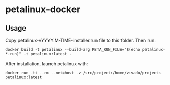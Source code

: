 # petalinux-docker

## Usage
Copy petalinux-vYYYY.M-TIME-installer.run file to this folder. Then run:
```
docker build -t petalinux --build-arg PETA_RUN_FILE="$(echo petalinux-*.run)" -t petalinux:latest .
```

After installation, launch petalinux with:
```
docker run -ti --rm --net=host -v /src/project:/home/vivado/projects petalinux:latest
```
